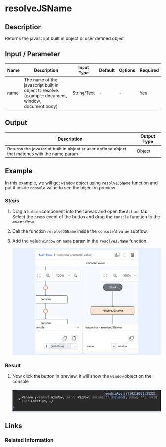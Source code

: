# resolveJSName

## Description

Returns the javascript built in object or user defined object.

## Input / Parameter

| Name | Description | Input Type | Default | Options | Required |
| ------ | ------ | ------ | ------ | ------ | ------ |
| name | The name of the javascript built in object to resolve. (example: document, window, document.body) | String/Text | - | - | Yes |

## Output

| Description | Output Type |
| ------ | ------ |
| Returns the javascript built in object or user defined object that matches with the name param | Object |

## Example

In this example, we will get `window` object using `resolveJSName` function and put it inside `console` value to see the object in preview

### Steps

1. Drag a `button` component into the canvas and open the `Action` tab. Select the `press` event of the button and drag the `console` function to the event flow.
2. Call the function `resolveJSName` inside the `console`'s `value` subflow.
3. Add the value `window` on `name` param in the `resolveJSName` function. 

    <div style="display:flex; align-items:center; justify-content:center; background-color: #E7F1FF;">
        <img src="./resolveJSName-step-1.png"
        style="width: 70%; padding: 5px;"/>
    </div>

### Result

1. Now click the button in preview, it will show the `window` object on the console

    <div style="display:flex; align-items:center; justify-content:center; background-color: #E7F1FF;">
        <img src="./resolveJSName-result-1.png"
        style="width: 100%; padding: 5px;"/>
    </div>

## Links

### Related Information